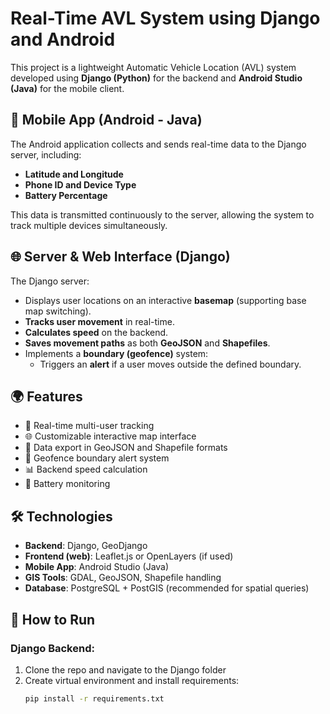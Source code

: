 
# Real-Time AVL System using Django and Android

This project is a lightweight Automatic Vehicle Location (AVL) system developed using **Django (Python)** for the backend and **Android Studio (Java)** for the mobile client.

## 📱 Mobile App (Android - Java)

The Android application collects and sends real-time data to the Django server, including:
- **Latitude and Longitude**
- **Phone ID and Device Type**
- **Battery Percentage**

This data is transmitted continuously to the server, allowing the system to track multiple devices simultaneously.

## 🌐 Server & Web Interface (Django)

The Django server:
- Displays user locations on an interactive **basemap** (supporting base map switching).
- **Tracks user movement** in real-time.
- **Calculates speed** on the backend.
- **Saves movement paths** as both **GeoJSON** and **Shapefiles**.
- Implements a **boundary (geofence)** system:
  - Triggers an **alert** if a user moves outside the defined boundary.

## 🌍 Features

- 🔴 Real-time multi-user tracking  
- 🌐 Customizable interactive map interface  
- 🧾 Data export in GeoJSON and Shapefile formats  
- 🚨 Geofence boundary alert system  
- 📊 Backend speed calculation  
- 🔋 Battery monitoring  

## 🛠 Technologies

- **Backend**: Django, GeoDjango  
- **Frontend (web)**: Leaflet.js or OpenLayers (if used)  
- **Mobile App**: Android Studio (Java)  
- **GIS Tools**: GDAL, GeoJSON, Shapefile handling  
- **Database**: PostgreSQL + PostGIS (recommended for spatial queries)

## 🚀 How to Run

### Django Backend:
1. Clone the repo and navigate to the Django folder
2. Create virtual environment and install requirements:
   ```bash
   pip install -r requirements.txt
